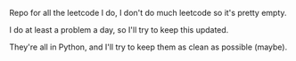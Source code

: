 Repo for all the leetcode I do, I don't do much leetcode so it's pretty empty.

I do at least a problem a day, so I'll try to keep this updated.

They're all in Python, and I'll try to keep them as clean as possible (maybe).